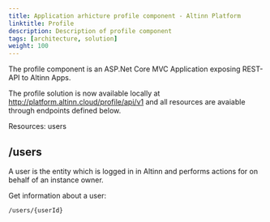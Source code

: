```yaml
---
title: Application arhicture profile component - Altinn Platform
linktitle: Profile
description: Description of profile component
tags: [architecture, solution]
weight: 100
---
```


The profile component is an ASP.Net Core MVC Application exposing REST-API to Altinn Apps.

The profile solution is now available locally at http://platform.altinn.cloud/profile/api/v1 and all resources are avaiable through endpoints defined below.

Resources: users

## /users
A user is the entity which is logged in in Altinn and performs actions for on behalf of an instance owner.

Get information about a user:

```http
/users/{userId}
```
